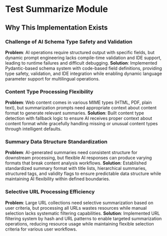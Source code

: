 # Test Summarize Module

## Why This Implementation Exists

### Challenge of AI Schema Type Safety and Validation
**Problem**: AI operations require structured output with specific fields, but dynamic prompt engineering lacks compile-time validation and IDE support, leading to runtime failures and difficult debugging.
**Solution**: Implemented Pydantic-based schema system with code-based field definitions, providing type safety, validation, and IDE integration while enabling dynamic language parameter support for multilingual operations.

### Content Type Processing Flexibility
**Problem**: Web content comes in various MIME types (HTML, PDF, plain text), but summarization prompts need appropriate context about content format to generate relevant summaries.
**Solution**: Built content type detection with fallback logic to ensure AI receives proper context about content format while gracefully handling missing or unusual content types through intelligent defaults.

### Summary Data Structure Standardization
**Problem**: AI-generated summaries need consistent structure for downstream processing, but flexible AI responses can produce varying formats that break content analysis workflows.
**Solution**: Established standardized summary format with title lists, hierarchical summaries, structured tags, and validity flags to ensure predictable data structure while maintaining AI flexibility within defined boundaries.

### Selective URL Processing Efficiency
**Problem**: Large URL collections need selective summarization based on user criteria, but processing all URLs wastes resources while manual selection lacks systematic filtering capabilities.
**Solution**: Implemented URL filtering system by hash and URL patterns to enable targeted summarization operations, reducing resource usage while maintaining flexible selection criteria for various user workflows.